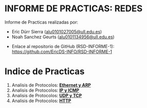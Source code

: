 # INFORME DE PRACTICAS: REDES

Informe de Practicas realizadas por:
* Eric Dürr Sierra (alu0101027005@ull.edu.es)
* Noah Sanchez Geurts (alu0101134956@ull.edu.es)

- Enlace al repositorio de GitHub (RSD-INFORME-1): https://github.com/EricDS-INFO/RSD-INFORME-1

# Indice de Practicas

1. Analisis de Protocolos: [**Ethernet y ARP**](eth-arp.md)
2. Analisis de Protocolos: [**IP y ICMP**](ip-icmp.md)
3. Analisis de Protocolos: [**UDP y TCP**](udp-tcp.md)
4. Analisis de Protocolos: [**HTTP**](http.md)
